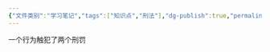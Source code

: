 ```yaml
---
{"文件类别":"学习笔记","tags":["知识点","刑法"],"dg-publish":true,"permalink":"/学习笔记studyup/知识点cheese/想象竞合犯/","dgPassFrontmatter":true,"created":"2024-10-29T14:26:12.319+08:00","updated":"2024-10-29T14:26:28.053+08:00"}
---
```


一个行为触犯了两个刑罚